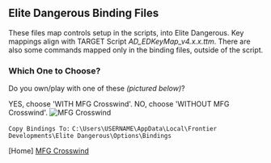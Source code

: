 ## Elite Dangerous Binding Files ##

These files map controls setup in the scripts, into Elite Dangerous. Key mappings align with TARGET Script _AD_EDKeyMap_v4.x.x.ttm_. There are also some commands mapped only in the binding files, outside of the script.

### Which One to Choose? ###

Do you own/play with one of these _(pictured below)_?

YES, choose 'WITH MFG Crosswind'. NO, choose 'WITHOUT MFG Crosswind'.
![MFG Crosswind](https://github.com/Aussiedroid/AD-ED-EnhancedWarthogScript/blob/master/ED%20Bindings/WITH%20MFG%20Crosswind/folder.jpg "MFG Crosswind Rudder Pedals") 

`Copy Bindings To:`
`C:\Users\USERNAME\AppData\Local\Frontier Developments\Elite Dangerous\Options\Bindings`

[Home] [MFG Crosswind](https://mfg.simundza.com/products "MFG Crosswind")
